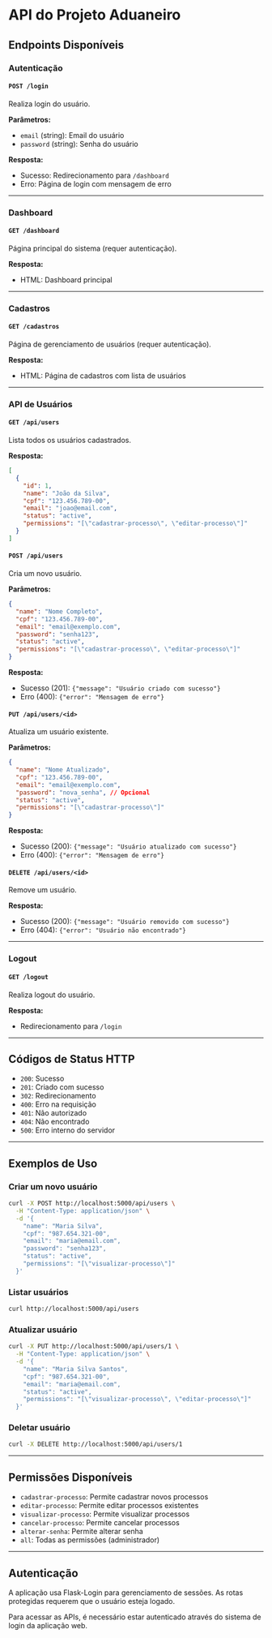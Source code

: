 # API do Projeto Aduaneiro

## Endpoints Disponíveis

### Autenticação

#### `POST /login`
Realiza login do usuário.

**Parâmetros:**
- `email` (string): Email do usuário
- `password` (string): Senha do usuário

**Resposta:**
- Sucesso: Redirecionamento para `/dashboard`
- Erro: Página de login com mensagem de erro

---

### Dashboard

#### `GET /dashboard`
Página principal do sistema (requer autenticação).

**Resposta:**
- HTML: Dashboard principal

---

### Cadastros

#### `GET /cadastros`
Página de gerenciamento de usuários (requer autenticação).

**Resposta:**
- HTML: Página de cadastros com lista de usuários

---

### API de Usuários

#### `GET /api/users`
Lista todos os usuários cadastrados.

**Resposta:**
```json
[
  {
    "id": 1,
    "name": "João da Silva",
    "cpf": "123.456.789-00",
    "email": "joao@email.com",
    "status": "active",
    "permissions": "[\"cadastrar-processo\", \"editar-processo\"]"
  }
]
```

#### `POST /api/users`
Cria um novo usuário.

**Parâmetros:**
```json
{
  "name": "Nome Completo",
  "cpf": "123.456.789-00",
  "email": "email@exemplo.com",
  "password": "senha123",
  "status": "active",
  "permissions": "[\"cadastrar-processo\", \"editar-processo\"]"
}
```

**Resposta:**
- Sucesso (201): `{"message": "Usuário criado com sucesso"}`
- Erro (400): `{"error": "Mensagem de erro"}`

#### `PUT /api/users/<id>`
Atualiza um usuário existente.

**Parâmetros:**
```json
{
  "name": "Nome Atualizado",
  "cpf": "123.456.789-00",
  "email": "email@exemplo.com",
  "password": "nova_senha", // Opcional
  "status": "active",
  "permissions": "[\"cadastrar-processo\"]"
}
```

**Resposta:**
- Sucesso (200): `{"message": "Usuário atualizado com sucesso"}`
- Erro (400): `{"error": "Mensagem de erro"}`

#### `DELETE /api/users/<id>`
Remove um usuário.

**Resposta:**
- Sucesso (200): `{"message": "Usuário removido com sucesso"}`
- Erro (404): `{"error": "Usuário não encontrado"}`

---

### Logout

#### `GET /logout`
Realiza logout do usuário.

**Resposta:**
- Redirecionamento para `/login`

---

## Códigos de Status HTTP

- `200`: Sucesso
- `201`: Criado com sucesso
- `302`: Redirecionamento
- `400`: Erro na requisição
- `401`: Não autorizado
- `404`: Não encontrado
- `500`: Erro interno do servidor

---

## Exemplos de Uso

### Criar um novo usuário

```bash
curl -X POST http://localhost:5000/api/users \
  -H "Content-Type: application/json" \
  -d '{
    "name": "Maria Silva",
    "cpf": "987.654.321-00",
    "email": "maria@email.com",
    "password": "senha123",
    "status": "active",
    "permissions": "[\"visualizar-processo\"]"
  }'
```

### Listar usuários

```bash
curl http://localhost:5000/api/users
```

### Atualizar usuário

```bash
curl -X PUT http://localhost:5000/api/users/1 \
  -H "Content-Type: application/json" \
  -d '{
    "name": "Maria Silva Santos",
    "cpf": "987.654.321-00",
    "email": "maria@email.com",
    "status": "active",
    "permissions": "[\"visualizar-processo\", \"editar-processo\"]"
  }'
```

### Deletar usuário

```bash
curl -X DELETE http://localhost:5000/api/users/1
```

---

## Permissões Disponíveis

- `cadastrar-processo`: Permite cadastrar novos processos
- `editar-processo`: Permite editar processos existentes
- `visualizar-processo`: Permite visualizar processos
- `cancelar-processo`: Permite cancelar processos
- `alterar-senha`: Permite alterar senha
- `all`: Todas as permissões (administrador)

---

## Autenticação

A aplicação usa Flask-Login para gerenciamento de sessões. As rotas protegidas requerem que o usuário esteja logado.

Para acessar as APIs, é necessário estar autenticado através do sistema de login da aplicação web.

